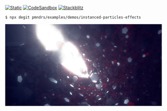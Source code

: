 [![Static](https://img.shields.io/badge/demo-%23646CFF.svg?logo=html5&logoColor=white)](https://pmndrs.github.io/examples/instanced-particles-effects)
[![CodeSandbox](https://img.shields.io/badge/codesandbox-040404?logo=codesandbox&logoColor=DBDBDB)](https://codesandbox.io/s/github/pmndrs/examples/tree/main/demos/instanced-particles-effects)
[![Stackblitz](https://img.shields.io/badge/stackblitz-fff?logo=Stackblitz&logoColor=1389FD)](https://stackblitz.com/github/pmndrs/examples/tree/main/demos/instanced-particles-effects)

```sh
$ npx degit pmndrs/examples/demos/instanced-particles-effects
```

![](thumbnail.webp)
